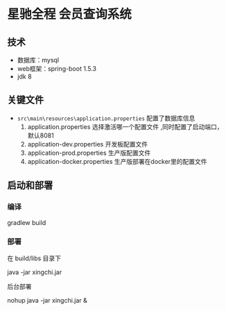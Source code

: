 # 星驰全程 会员查询系统

## 技术
- 数据库：mysql
- web框架：spring-boot 1.5.3
- jdk 8


## 关键文件

- `src\main\resources\application.properties` 配置了数据库信息
    1. application.properties  选择激活哪一个配置文件 ,同时配置了启动端口，默认8081
    1. application-dev.properties 开发板配置文件
    1. application-prod.properties 生产版配置文件
    1. application-docker.properties 生产版部署在docker里的配置文件


## 启动和部署

### 编译
gradlew build

### 部署
在 build/libs 目录下

java -jar xingchi.jar

后台部署

nohup java -jar xingchi.jar &

